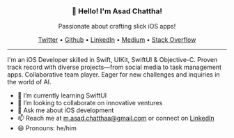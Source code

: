 <div align="center">
<h3>👋 Hello! I'm Asad Chattha! </h3>

Passionate about crafting slick iOS apps!
          
[Twitter](https://twitter.com/masadchattha) • [Github](https://github.com/masadchattha/masadchattha) • [LinkedIn](https://www.linkedin.com/in/masadchattha/) • [Medium](https://medium.com/@asadchatha)  • [Stack Overflow](https://stackoverflow.com/users/9735204/muhammad-asad-chattha)
</div>

---
I'm an iOS Developer skilled in Swift, UIKit, SwiftUI & Objective-C. Proven track record with diverse projects—from social media to task management apps.
Collaborative team player. Eager for new challenges and inquiries in the world of AI.

- 🌱 I’m currently learning SwiftUI
- 👯 I’m looking to collaborate on innovative ventures
- 💬 Ask me about iOS development
- 📫 Reach me at m.asad.chatthaa@gmail.com or connect on [LinkedIn](https://www.linkedin.com/in/muhammadasadch/)
- 😄 Pronouns: he/him



<!--
**masadchattha/masadchattha** is a ✨ _special_ ✨ repository because its `README.md` (this file) appears on your GitHub profile.

Here are some ideas to get you started:

- 🔭 I’m currently working on ...
- 🌱 I’m currently learning ...
- 👯 I’m looking to collaborate on ...
- 🤔 I’m looking for help with ...
- 💬 Ask me about ...
- 📫 How to reach me: ...
- 😄 Pronouns: ...
- ⚡ Fun fact: ...
-->
